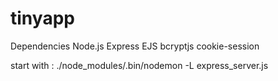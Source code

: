 # tinyapp

Dependencies
Node.js
Express
EJS
bcryptjs
cookie-session

start with : ./node_modules/.bin/nodemon -L express_server.js
